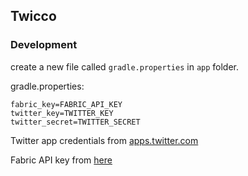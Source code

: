 ## Twicco

### Development

create a new file called `gradle.properties` in `app` folder.

gradle.properties:

    fabric_key=FABRIC_API_KEY
    twitter_key=TWITTER_KEY
    twitter_secret=TWITTER_SECRET

Twitter app credentials from [apps.twitter.com](https://apps.twitter.com)

Fabric API key from [here](https://fabric.io/settings/organizations/)
